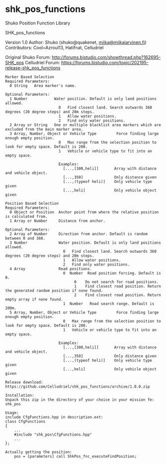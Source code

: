 # shk_pos_functions
Shuko Position Function Library

  SHK_pos_functions

  Version 1.0
  Author: Shuko (shuko@quakenet, miika@miikajarvinen.fi)
  Contributors: Cool=Azroul13, Hatifnat, Celludriel

  Original Shuko Forum: http://forums.bistudio.com/showthread.php?162695-SHK_pos
  Celludriel Forum: https://forums.bistudio.com/topic/202195-release-shk_pos_functions
  
    Marker Based Selection
    Required Parameters:
      0 String   Area marker's name.

    Optional Parameters:
      1 Number            Water position. Default is only land positions allowed.
                            0   Find closest land. Search outwards 360 degrees (20 degree steps) and 20m steps.
                            1   Allow water positions.
                            2   Find only water positions.
      2 Array or String   One or multiple blacklist area markers which are excluded from the main marker area.
      3 Array, Number, Object or Vehicle Type         Force finding large enough empty position.
                            0   Max range from the selection position to look for empty space. Default is 200.
                            1   Vehicle or vehicle type to fit into an empty space.

                            Examples:
                              [...,[300,heli]]       Array with distance and vehicle object.
                              [...,350]              Only distance given
                              [...,(typeof heli)]    Only vehicle type given
                              [...,heli]             Only vehicle object given

    Position Based Selection
    Required Parameters:
      0 Object or Position  Anchor point from where the relative position is calculated from.
      1 Array or Number     Distance from anchor.

    Optional Parameters:
      2 Array of Number     Direction from anchor. Default is random between 0 and 360.
      3 Number              Water position. Default is only land positions allowed.
                              0   Find closest land. Search outwards 360 degrees (20 degree steps) and 20m steps.
                              1   Allow water positions.
                              2   Find only water positions.
      4 Array               Road positions.
                              0  Number  Road position forcing. Default is 0.
                                   0    Do not search for road positions.
                                   1    Find closest road position. Return the generated random position if none found.
                                   2    Find closest road position. Return empty array if none found.
                              1  Number   Road search range. Default is 200m.
      5 Array, Number, Object or Vehicle Type         Force finding large enough empty position.
                              0   Max range from the selection position to look for empty space. Default is 200.
                              1   Vehicle or vehicle type to fit into an empty space.

                            Examples:
                              [...,[300,heli]]       Array with distance and vehicle object.
                              [...,350]              Only distance given
                              [...,(typeof heli)]    Only vehicle type given
                              [...,heli]             Only vehicle object given

    Release download:
    https://github.com/Celludriel/shk_pos_functions/archive/1.0.0.zip
    
    Installation:
    Unpack this zip in the directory of your choice in your mission fe: shk_pos
    
    Usage:
    include CfgFunctions.hpp in description.ext:
    class CfgFunctions
    {
        ...
        #include "shk_pos\CfgFunctions.hpp"
        ...
    };
    
    Actually getting the position:
        pos = [parameters] call ShkPos_fnc_executeFindPosition;